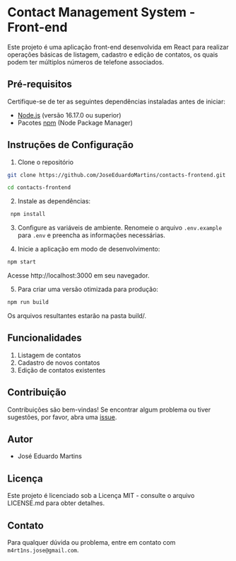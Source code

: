 # Contact Management System - Front-end

Este projeto é uma aplicação front-end desenvolvida em React para realizar operações básicas de listagem, cadastro e edição de contatos, os quais podem ter múltiplos números de telefone associados.

## Pré-requisitos

Certifique-se de ter as seguintes dependências instaladas antes de iniciar:

-   [Node.js](https://nodejs.org/) (versão 16.17.0 ou superior)
-   Pacotes [npm](https://www.npmjs.com/) (Node Package Manager)

## Instruções de Configuração

1. Clone o repositório

```bash
git clone https://github.com/JoseEduardoMartins/contacts-frontend.git

cd contacts-frontend
```

2. Instale as dependências:

```bash
 npm install
```

3. Configure as variáveis de ambiente. Renomeie o arquivo `.env.example` para `.env` e preencha as informações necessárias.

4. Inicie a aplicação em modo de desenvolvimento:

```bash
npm start
```

Acesse http://localhost:3000 em seu navegador.

5. Para criar uma versão otimizada para produção:

```bash
npm run build
```

Os arquivos resultantes estarão na pasta build/.

## Funcionalidades

1. Listagem de contatos
2. Cadastro de novos contatos
3. Edição de contatos existentes

## Contribuição

Contribuições são bem-vindas! Se encontrar algum problema ou tiver sugestões, por favor, abra uma [issue](https://github.com/JoseEduardoMartins/contacts-frontend/issues/new).

## Autor

-   José Eduardo Martins

## Licença

Este projeto é licenciado sob a Licença MIT - consulte o arquivo LICENSE.md para obter detalhes.

## Contato

Para qualquer dúvida ou problema, entre em contato com `m4rt1ns.jose@gmail.com`.
